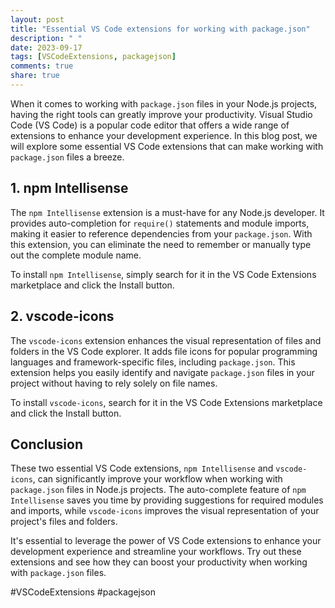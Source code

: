 ```yaml
---
layout: post
title: "Essential VS Code extensions for working with package.json"
description: " "
date: 2023-09-17
tags: [VSCodeExtensions, packagejson]
comments: true
share: true
---
```


When it comes to working with `package.json` files in your Node.js projects, having the right tools can greatly improve your productivity. Visual Studio Code (VS Code) is a popular code editor that offers a wide range of extensions to enhance your development experience. In this blog post, we will explore some essential VS Code extensions that can make working with `package.json` files a breeze.

## 1. npm Intellisense

The `npm Intellisense` extension is a must-have for any Node.js developer. It provides auto-completion for `require()` statements and module imports, making it easier to reference dependencies from your `package.json`. With this extension, you can eliminate the need to remember or manually type out the complete module name.

To install `npm Intellisense`, simply search for it in the VS Code Extensions marketplace and click the Install button.

## 2. vscode-icons

The `vscode-icons` extension enhances the visual representation of files and folders in the VS Code explorer. It adds file icons for popular programming languages and framework-specific files, including `package.json`. This extension helps you easily identify and navigate `package.json` files in your project without having to rely solely on file names.

To install `vscode-icons`, search for it in the VS Code Extensions marketplace and click the Install button.

## Conclusion

These two essential VS Code extensions, `npm Intellisense` and `vscode-icons`, can significantly improve your workflow when working with `package.json` files in Node.js projects. The auto-complete feature of `npm Intellisense` saves you time by providing suggestions for required modules and imports, while `vscode-icons` improves the visual representation of your project's files and folders.

It's essential to leverage the power of VS Code extensions to enhance your development experience and streamline your workflows. Try out these extensions and see how they can boost your productivity when working with `package.json` files.

#VSCodeExtensions #packagejson